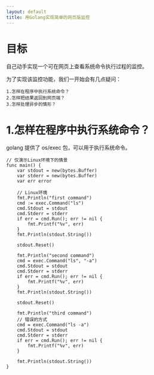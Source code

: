 ```yaml
---
layout: default
title: 用Golang实现简单的网页版监控
---
```

# 目标
自己动手实现一个可在网页上查看系统命令执行过程的监控。

为了实现该监控功能，我们一开始会有几点疑问：

    1.怎样在程序中执行系统命令？
    2.怎样把结果返回到网页端？
    3.怎样处理异步的情形？

# 1.怎样在程序中执行系统命令？
golang 提供了 os/exec 包，可以用于执行系统命令。

```golang
// 仅演示Linux环境下的情景
func main() {
	var stdout = new(bytes.Buffer)
	var stderr = new(bytes.Buffer)
	var err error

	// Linux环境
	fmt.Println("first command")
	cmd := exec.Command("ls")
	cmd.Stdout = stdout
	cmd.Stderr = stderr
	if err = cmd.Run(); err != nil {
		fmt.Printf("%v", err)
	}
	fmt.Println(stdout.String())

	stdout.Reset()

	fmt.Println("second command")
	cmd = exec.Command("ls", "-a")
	cmd.Stdout = stdout
	cmd.Stderr = stderr
	if err = cmd.Run(); err != nil {
		fmt.Printf("%v", err)
	}
	fmt.Println(stdout.String())

	stdout.Reset()

	fmt.Println("third command")
	// 错误的方式
	cmd = exec.Command("ls -a")
	cmd.Stdout = stdout
	cmd.Stderr = stderr
	if err = cmd.Run(); err != nil {
		fmt.Printf("%v", err)
	}

	fmt.Println(stdout.String())
}
```
